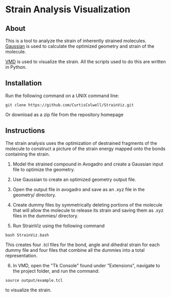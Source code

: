 # Strain Analysis Visualization

## About

This is a tool to analyze the strain of inherently strained molecules. 
[Gaussian](http://gaussian.com/glossary/g09/) is used to calculate the 
optimized geometry and strain of the molecule. 

[VMD](https://www.ks.uiuc.edu/Research/vmd/) is used to visualize the 
strain. All the scripts used to do this are written in Python. 

## Installation

Run the following command on a UNIX command line:
```
git clone https://github.com/CurtisColwell/StrainViz.git
```
Or download as a zip file from the repository homepage

## Instructions

The strain analysis uses the optimization of destrained fragments of the 
molecule to construct a picture of the strain energy mapped onto the bonds 
containing the strain.

1. Model the strained compound in Avogadro and create a Gaussian 
input file to optimize the geometry.

2. Use Gaussian to create an optimized geometry output file.

3. Open the output file in avogadro and save as an .xyz file in the 
geometry/ directory.

4. Create dummy files by symmetrically deleting portions of the molecule 
that will allow the molecule to release its strain and saving them as .xyz 
files in the dummies/ directory.

5. Run StrainViz using the following command
```
bash StrainViz.bash
```
This creates four .tcl files for the bond, angle and dihedral strain for each 
dummy file and four files that combine all the dummies into a total representation.

6. In VMD, open the "Tk Console" found under "Extensions", navigate to the 
project folder, and run the command:
```
source output/example.tcl
```
to visualize the strain.
